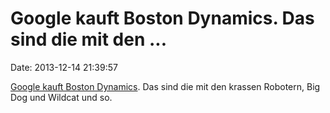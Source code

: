 Google kauft Boston Dynamics. Das sind die mit den \...
=======================================================

Date: 2013-12-14 21:39:57

[Google kauft Boston
Dynamics](http://www.nytimes.com/2013/12/14/technology/google-adds-to-its-menagerie-of-robots.html).
Das sind die mit den krassen Robotern, Big Dog und Wildcat und so.
